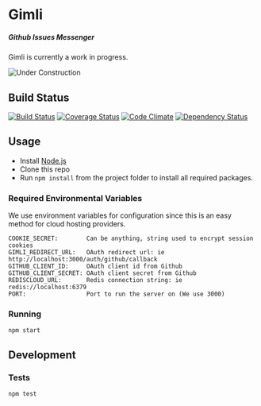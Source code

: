 # Gimli
##### Github Issues Messenger

Gimli is currently a work in progress.

![Under Construction](http://png-3.findicons.com/files/icons/990/vistaico_toolbar/256/under_construction.png)

## Build Status

[![Build Status](https://travis-ci.org/legitco/gimli.svg?branch=master)](https://travis-ci.org/legitco/gimli)
[![Coverage Status](https://coveralls.io/repos/legitco/gimli/badge.png)](https://coveralls.io/r/legitco/gimli)
[![Code Climate](https://codeclimate.com/github/legitco/gimli.png)](https://codeclimate.com/github/legitco/gimli)
[![Dependency Status](https://david-dm.org/legitco/gimli.svg)](https://david-dm.org/legitco/gimli)

## Usage

* Install [Node.js](http://nodejs.org/)
* Clone this repo
* Run `npm install` from the project folder to install all required packages.

### Required Environmental Variables

We use environment variables for configuration since this is an easy method for
cloud hosting providers.

    COOKIE_SECRET:        Can be anything, string used to encrypt session cookies
    GIMLI_REDIRECT_URL:   OAuth redirect url: ie http://localhost:3000/auth/github/callback
    GITHUB_CLIENT_ID:     OAuth client id from Github
    GITHUB_CLIENT_SECRET: OAuth client secret from Github
    REDISCLOUD_URL:       Redis connection string: ie redis://localhost:6379
    PORT:                 Port to run the server on (We use 3000)

### Running

    npm start

## Development

### Tests

    npm test

